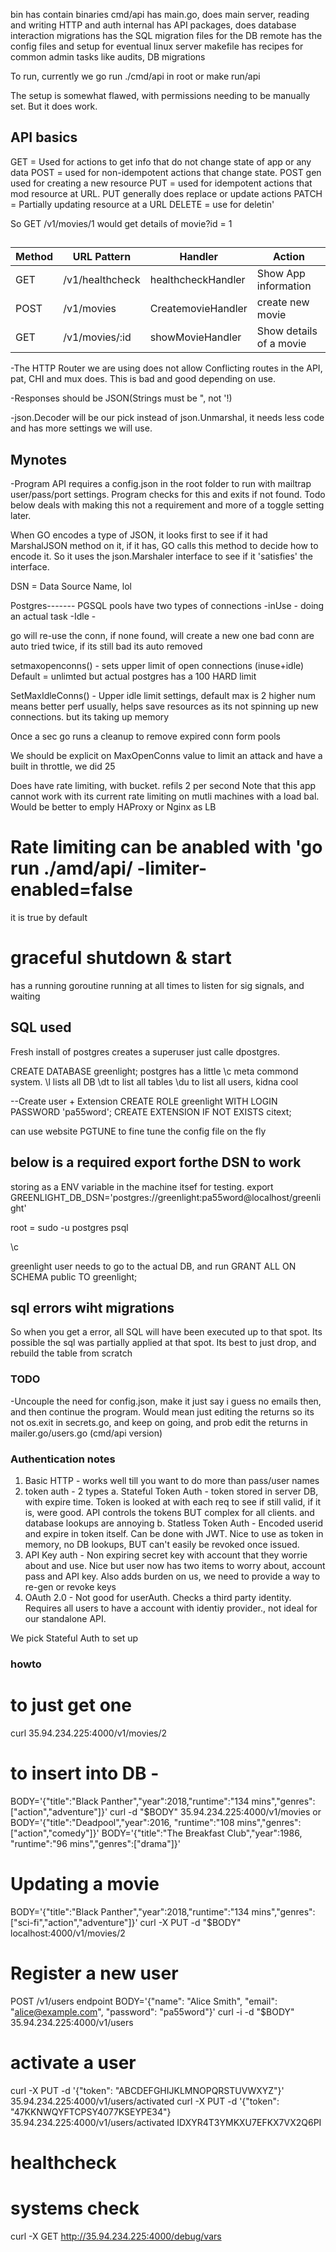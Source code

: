 bin has contain binaries 
cmd/api has main.go, does main server, reading and writing HTTP and auth
internal has API packages, does database interaction
migrations has the SQL migration files for the DB
remote has the config files and setup for eventual linux server
makefile has recipes for common admin tasks like audits, DB migrations

To run, currently we
go run ./cmd/api in root or make run/api

The setup is somewhat flawed, with permissions needing to be manually set. But it does work. 



## API basics

GET = Used for actions to get info that do not change state of app or any data
POST = used for non-idempotent actions that change state. POST gen used for creating a new resource
PUT = used for idempotent actions that mod resource at URL. PUT generally does replace or update actions
PATCH = Partially updating resource at a URL
DELETE = use for deletin'

So GET /v1/movies/1 would get details of movie?id = 1


## 
| Method | URL Pattern | Handler | Action |
|---|---|---|---|
| GET | /v1/healthcheck | healthcheckHandler | Show App information |
| POST | /v1/movies | CreatemovieHandler | create new movie |
|GET | /v1/movies/:id | showMovieHandler | Show details of a movie | 

-The HTTP Router we are using does not allow Conflicting routes in the API, pat, CHI and mux does. This is bad and good depending on use.

-Responses should be JSON(Strings must be ", not '!)

-json.Decoder will be our pick instead of json.Unmarshal, it needs less code and has more settings we will use.




## Mynotes

-Program API requires a config.json in the root folder to run with mailtrap user/pass/port settings. Program checks for this and exits if not found. Todo below deals with making this not a requirement and more of a toggle setting later.

When GO encodes a type of JSON, it looks first to see if it had MarshalJSON method on it, if it has, GO calls this method to decide how to encode it. So it uses the json.Marshaler interface to see if it 'satisfies' the interface. 

DSN = Data Source Name, lol

Postgres-------
PGSQL pools have two types of connections
-inUse - doing an actual task
-Idle - 

go will re-use the conn, if none found, will create a new one
bad conn are auto tried twice, if its still bad its auto removed

setmaxopenconns() - sets upper limit of open connections (inuse+idle) Default = unlimted but actual postgres has a 100 HARD limit

SetMaxIdleConns() - Upper idle limit settings, default max is 2
higher num means better perf usually, helps save resources as its not spinning up new connections. but its taking up memory

Once a sec go runs a cleanup to remove expired conn form pools

We should be explicit on MaxOpenConns value to limit an attack and have a built in throttle, we did 25

Does have rate limiting, with bucket. refils 2 per second
Note that this app cannot work with its current rate limiting on mutli machines with a load bal. Would be better to emply HAProxy or Nginx as LB
# Rate limiting can be anabled with 'go run ./amd/api/ -limiter-enabled=false
it is true by default

# graceful shutdown & start 
has a running goroutine running at all times to listen for sig signals, and waiting

## SQL used

Fresh install of postgres creates a superuser just calle dpostgres. 

CREATE DATABASE greenlight;
postgres has a little \c meta commond system. 
\l lists all DB
\dt to list all tables
\du to list all users, kidna cool

--Create user + Extension
CREATE ROLE greenlight WITH LOGIN PASSWORD 'pa55word';
CREATE EXTENSION IF NOT EXISTS citext;

can use website PGTUNE to fine tune the config file on the fly
## below is a required export forthe DSN to work
storing as a ENV variable in the machine itsef for testing.
export GREENLIGHT_DB_DSN='postgres://greenlight:pa55word@localhost/greenlight'
 
 root =
 sudo -u postgres psql

 \c <database name>

greenlight user needs to go to the actual DB, and run 
GRANT ALL ON SCHEMA public TO greenlight;

## sql errors wiht migrations
So when you get a error, all SQL will have been executed up to that spot. Its possible the sql was partially applied at that spot. Its best to just drop, and rebuild the table from scratch

### TODO
-Uncouple the need for config.json, make it just say i guess no emails then, and then continue the program. Would mean just editing the returns so its not os.exit in secrets.go, and keep on going, and prob edit the returns in mailer.go/users.go (cmd/api version)


### Authentication notes
1. Basic HTTP - works well till you want to do more than pass/user names
2. token auth - 2 types
    a. Stateful Token Auth - token stored in server DB, with expire time. Token is looked at with each req to see if still valid, if it is, were good. API controls the tokens BUT complex for all clients. and database lookups are annoying
    b. Statless Token Auth - Encoded userid and expire in token itself. Can be done with JWT. Nice to use as token in memory, no DB lookups, BUT can't easily be revoked once issued.
3. API Key auth - Non expiring secret key with account that they worrie about and use. Nice but user now has two items to worry about, account pass and API key. Also adds burden on us, we need to provide a way to re-gen or revoke keys
4. OAuth 2.0 - Not good for userAuth. Checks a third party identity. Requires all users to have a account with identiy provider., not ideal for our standalone API.

We pick Stateful Auth to set up

### howto
# to just get one
curl 35.94.234.225:4000/v1/movies/2
# to insert into DB - 
BODY='{"title":"Black Panther","year":2018,"runtime":"134 mins","genres":["action","adventure"]}'
curl -d "$BODY" 35.94.234.225:4000/v1/movies
or 
BODY='{"title":"Deadpool","year":2016, "runtime":"108 mins","genres":["action","comedy"]}'
BODY='{"title":"The Breakfast Club","year":1986, "runtime":"96 mins","genres":["drama"]}'

# Updating a movie
BODY='{"title":"Black Panther","year":2018,"runtime":"134 mins","genres":["sci-fi","action","adventure"]}'
curl -X PUT -d "$BODY" localhost:4000/v1/movies/2

# Register a new user
POST /v1/users endpoint
BODY='{"name": "Alice Smith", "email": "alice@example.com", "password": "pa55word"}'
curl -i -d "$BODY" 35.94.234.225:4000/v1/users

# activate a user
curl -X PUT -d '{"token": "ABCDEFGHIJKLMNOPQRSTUVWXYZ"}' 35.94.234.225:4000/v1/users/activated
curl -X PUT -d '{"token": "47KKNWQYFTCPSY4077KSEYPE34"} 35.94.234.225:4000/v1/users/activated
IDXYR4T3YMKXU7EFKX7VX2Q6PI
# healthcheck

# systems check
curl -X GET http://35.94.234.225:4000/debug/vars
